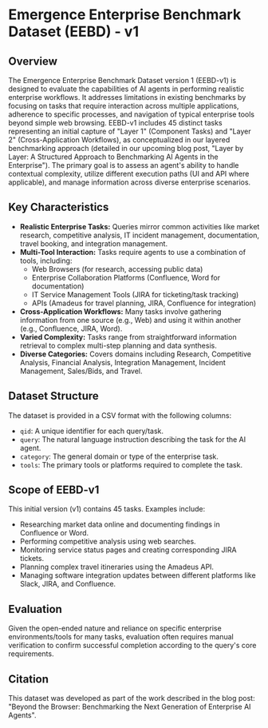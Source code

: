 # Emergence Enterprise Benchmark Dataset (EEBD) - v1

## Overview

The Emergence Enterprise Benchmark Dataset version 1 (EEBD-v1) is designed to evaluate the capabilities of AI agents in performing realistic enterprise workflows. It addresses limitations in existing benchmarks by focusing on tasks that require interaction across multiple applications, adherence to specific processes, and navigation of typical enterprise tools beyond simple web browsing. EEBD-v1 includes 45 distinct tasks representing an initial capture of "Layer 1" (Component Tasks) and "Layer 2" (Cross-Application Workflows), as conceptualized in our layered benchmarking approach (detailed in our upcoming blog post, "Layer by Layer: A Structured Approach to Benchmarking AI Agents in the Enterprise"). The primary goal is to assess an agent's ability to handle contextual complexity, utilize different execution paths (UI and API where applicable), and manage information across diverse enterprise scenarios.

## Key Characteristics

*   **Realistic Enterprise Tasks:** Queries mirror common activities like market research, competitive analysis, IT incident management, documentation, travel booking, and integration management.
*   **Multi-Tool Interaction:** Tasks require agents to use a combination of tools, including:
    *   Web Browsers (for research, accessing public data)
    *   Enterprise Collaboration Platforms (Confluence, Word for documentation)
    *   IT Service Management Tools (JIRA for ticketing/task tracking)
    *   APIs (Amadeus for travel planning, JIRA, Confluence for integration)
*   **Cross-Application Workflows:** Many tasks involve gathering information from one source (e.g., Web) and using it within another (e.g., Confluence, JIRA, Word).
*   **Varied Complexity:** Tasks range from straightforward information retrieval to complex multi-step planning and data synthesis.
*   **Diverse Categories:** Covers domains including Research, Competitive Analysis, Financial Analysis, Integration Management, Incident Management, Sales/Bids, and Travel.

## Dataset Structure

The dataset is provided in a CSV format with the following columns:

*   `qid`: A unique identifier for each query/task.
*   `query`: The natural language instruction describing the task for the AI agent.
*   `category`: The general domain or type of the enterprise task.
*   `tools`: The primary tools or platforms required to complete the task.

## Scope of EEBD-v1

This initial version (v1) contains 45 tasks. Examples include:
*   Researching market data online and documenting findings in Confluence or Word.
*   Performing competitive analysis using web searches.
*   Monitoring service status pages and creating corresponding JIRA tickets.
*   Planning complex travel itineraries using the Amadeus API.
*   Managing software integration updates between different platforms like Slack, JIRA, and Confluence.

## Evaluation

Given the open-ended nature and reliance on specific enterprise environments/tools for many tasks, evaluation often requires manual verification to confirm successful completion according to the query's core requirements.

## Citation

This dataset was developed as part of the work described in the blog post: "Beyond the Browser: Benchmarking the Next Generation of Enterprise AI Agents".
